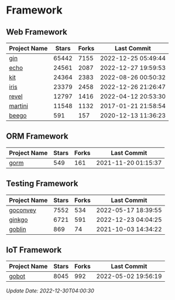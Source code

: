 # Framework

## Web Framework
| Project Name | Stars | Forks | Last Commit |
| ------------ | ----- | ----- | ----------- |
| [gin](https://github.com/gin-gonic/gin) | 65442 | 7155 | 2022-12-25 05:49:44 |
| [echo](https://github.com/labstack/echo) | 24561 | 2087 | 2022-12-27 19:59:53 |
| [kit](https://github.com/go-kit/kit) | 24364 | 2383 | 2022-08-26 00:50:32 |
| [iris](https://github.com/kataras/iris) | 23379 | 2458 | 2022-12-26 21:26:47 |
| [revel](https://github.com/revel/revel) | 12797 | 1416 | 2022-04-12 20:53:30 |
| [martini](https://github.com/go-martini/martini) | 11548 | 1132 | 2017-01-21 21:58:54 |
| [beego](https://github.com/astaxie/beego) | 591 | 157 | 2020-12-13 11:36:23 |

## ORM Framework
| Project Name | Stars | Forks | Last Commit |
| ------------ | ----- | ----- | ----------- |
| [gorm](https://github.com/jinzhu/gorm) | 549 | 161 | 2021-11-20 01:15:37 |

## Testing Framework
| Project Name | Stars | Forks | Last Commit |
| ------------ | ----- | ----- | ----------- |
| [goconvey](https://github.com/smartystreets/goconvey) | 7552 | 534 | 2022-05-17 18:39:55 |
| [ginkgo](https://github.com/onsi/ginkgo) | 6721 | 591 | 2022-12-23 04:04:25 |
| [goblin](https://github.com/franela/goblin) | 869 | 74 | 2021-10-03 14:34:22 |

## IoT Framework
| Project Name | Stars | Forks | Last Commit |
| ------------ | ----- | ----- | ----------- |
| [gobot](https://github.com/hybridgroup/gobot) | 8045 | 992 | 2022-05-02 19:56:19 |

*Update Date: 2022-12-30T04:00:30*
